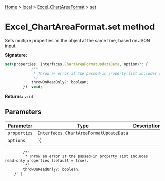 [Home](./index) &gt; [local](local.md) &gt; [Excel\_ChartAreaFormat](local.excel_chartareaformat.md) &gt; [set](local.excel_chartareaformat.set.md)

# Excel\_ChartAreaFormat.set method

Sets multiple properties on the object at the same time, based on JSON input.

**Signature:**
```javascript
set(properties: Interfaces.ChartAreaFormatUpdateData, options?: {
            /**
             * Throw an error if the passed-in property list includes read-only properties (default = true).
             */
            throwOnReadOnly?: boolean;
        }): void;
```
**Returns:** `void`

## Parameters

|  Parameter | Type | Description |
|  --- | --- | --- |
|  `properties` | `Interfaces.ChartAreaFormatUpdateData` |  |
|  `options` | `{
            /**
             * Throw an error if the passed-in property list includes read-only properties (default = true).
             */
            throwOnReadOnly?: boolean;
        }` |  |

